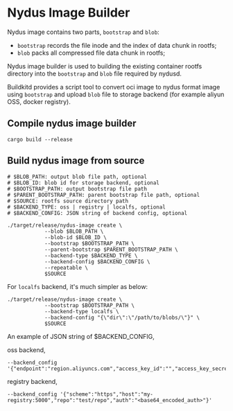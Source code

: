 # Nydus Image Builder

Nydus image contains two parts, `bootstrap` and `blob`:

- `bootstrap` records the file inode and the index of data chunk in rootfs;
- `blob` packs all compressed file data chunk in rootfs;

Nydus image builder is used to building the existing container rootfs directory into the `bootstrap` and `blob` file required by nydusd.

Buildkitd provides a script tool to convert oci image to nydus format image using `bootstrap` and upload `blob` file to storage backend (for example aliyun OSS, docker registry).

## Compile nydus image builder

```shell
cargo build --release
```

## Build nydus image from source

```shell
# $BLOB_PATH: output blob file path, optional
# $BLOB_ID: blob id for storage backend, optional
# $BOOTSTRAP_PATH: output bootstrap file path
# $PARENT_BOOTSTRAP_PATH: parent bootstrap file path, optional
# $SOURCE: rootfs source directory path
# $BACKEND_TYPE: oss | registry | localfs, optional
# $BACKEND_CONFIG: JSON string of backend config, optional

./target/release/nydus-image create \
            --blob $BLOB_PATH \
            --blob-id $BLOB_ID \
            --bootstrap $BOOTSTRAP_PATH \
            --parent-bootstrap $PARENT_BOOTSTRAP_PATH \
            --backend-type $BACKEND_TYPE \
            --backend-config $BACKEND_CONFIG \
            --repeatable \
            $SOURCE
```

For `localfs` backend, it's much simpler as below:

```shell
./target/release/nydus-image create \
            --bootstrap $BOOTSTRAP_PATH \
            --backend-type localfs \
            --backend-config "{\"dir\":\"/path/to/blobs/\"}" \
            $SOURCE
```

An example of JSON string of $BACKEND_CONFIG,

oss backend,
```shell
--backend_config '{"endpoint":"region.aliyuncs.com","access_key_id":"","access_key_secret":"","bucket_name":""}'
```

registry backend,

```shell
--backend_config '{"scheme":"https","host":"my-registry:5000","repo":"test/repo","auth":"<base64_encoded_auth>"}'
```
